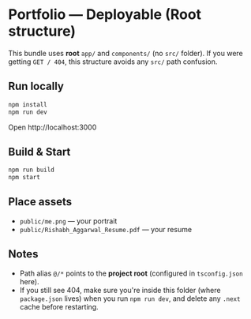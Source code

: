 # Portfolio — Deployable (Root structure)

This bundle uses **root** `app/` and `components/` (no `src/` folder). If you were getting `GET / 404`, this structure avoids any `src/` path confusion.

## Run locally
```bash
npm install
npm run dev
```
Open http://localhost:3000

## Build & Start
```bash
npm run build
npm start
```

## Place assets
- `public/me.png` — your portrait
- `public/Rishabh_Aggarwal_Resume.pdf` — your resume

## Notes
- Path alias `@/*` points to the **project root** (configured in `tsconfig.json` here).
- If you still see 404, make sure you're inside this folder (where `package.json` lives) when you run `npm run dev`, and delete any `.next` cache before restarting.